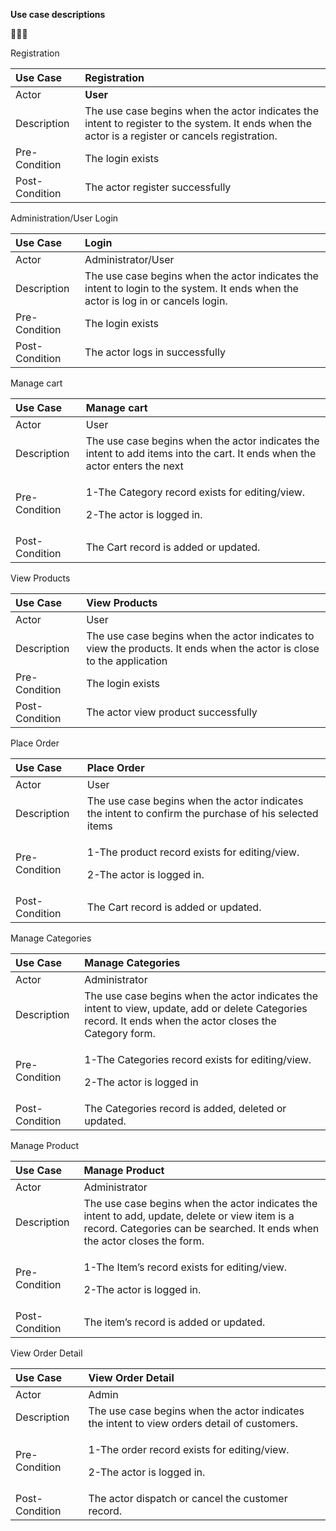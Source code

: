 **Use case descriptions**



Registration

|**Use Case**|**Registration**|
| :- | :- |
|Actor|**User**|
|Description|The use case begins when the actor indicates the intent to register to the system. It ends when the actor is a register or cancels registration.|
|Pre-Condition|The login exists|
|Post-Condition|The actor register successfully|
Administration/User Login

|**Use Case**|**Login**|
| :- | :- |
|Actor|Administrator/User|
|Description|The use case begins when the actor indicates the intent to login to the system. It ends when the actor is log in or cancels login.|
|Pre-Condition|The login exists|
|Post-Condition|The actor logs in successfully|
Manage cart

|**Use Case**|**Manage cart**|
| :- | :- |
|Actor|User|
|Description|The use case begins when the actor indicates the intent to add items into the cart. It ends when the actor enters the next|
|Pre-Condition|<p>1-The Category record exists for editing/view.</p><p>2-The actor is logged in.</p>|
|Post-Condition|The Cart record is added or updated.|
View Products

|**Use Case**|**View Products**|
| :- | :- |
|Actor|User|
|Description|The use case begins when the actor indicates to view the products. It ends when the actor is close to the application|
|Pre-Condition|The login exists|
|Post-Condition|The actor view product successfully|
Place Order

|**Use Case**|**Place Order**|
| :- | :- |
|Actor|User|
|Description|The use case begins when the actor indicates the intent to confirm the purchase of his selected items|
|Pre-Condition|<p>1-The product record exists for editing/view.</p><p>2-The actor is logged in.</p>|
|Post-Condition|The Cart record is added or updated.|
Manage Categories

|**Use Case**|**Manage Categories**|
| :- | :- |
|Actor|Administrator|
|Description|The use case begins when the actor indicates the intent to view, update, add or delete Categories record. It ends when the actor closes the Category form.|
|Pre-Condition|<p>1-The Categories record exists for editing/view.</p><p>2-The actor is logged in</p>|
|Post-Condition|The Categories record is added, deleted or updated.|


Manage Product

|**Use Case**|**Manage Product**|
| :- | :- |
|Actor|Administrator|
|Description|The use case begins when the actor indicates the intent to add, update, delete or view item is a record. Categories can be searched. It ends when the actor closes the form.|
|Pre-Condition|<p>1-The Item’s record exists for editing/view.</p><p>2-The actor is logged in.</p>|
|Post-Condition|The item’s record is added or updated.|
View Order Detail

|**Use Case**|**View Order Detail**|
| :- | :- |
|Actor|Admin|
|Description|The use case begins when the actor indicates the intent to view orders detail of customers.|
|Pre-Condition|<p>1-The order record exists for editing/view.</p><p>2-The actor is logged in.</p>|
|Post-Condition|The actor dispatch or cancel the customer record.|

